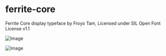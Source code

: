 # ferrite-core
Ferrite Core display typeface by Froyo Tam,
Licensed under SIL Open Font License v1.1

![Image](https://raw.githubusercontent.com/froyotam/ferrite-core/master/documentation/ferrite%20core%20font%20specimen%20poster.png)

![Image](https://user-images.githubusercontent.com/58865365/71423602-5ccdae80-263f-11ea-8f66-ffcd64ab7f79.png)
